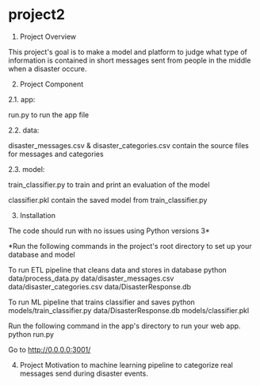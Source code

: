 # project2

1. Project Overview 

This project's goal is to make a model and platform to judge what type of information is contained in short messages sent from people in the middle when a disaster occure.

2. Project Component

2.1. app:

run.py to run the app file

2.2. data:

disaster_messages.csv & disaster_categories.csv contain the source files for messages and categories

2.3. model:

train_classifier.py to train and print an evaluation of the model

classifier.pkl contain the saved model from train_classifier.py

3. Installation 

The code should run with no issues using Python versions 3*

*Run the following commands in the project's root directory to set up your database and model

To run ETL pipeline that cleans data and stores in database python data/process_data.py data/disaster_messages.csv data/disaster_categories.csv data/DisasterResponse.db 


To run ML pipeline that trains classifier and saves python models/train_classifier.py data/DisasterResponse.db models/classifier.pkl 

Run the following command in the app's directory to run your web app. python run.py

Go to http://0.0.0.0:3001/

4. Project Motivation
to machine learning pipeline to categorize real messages send during disaster events.
